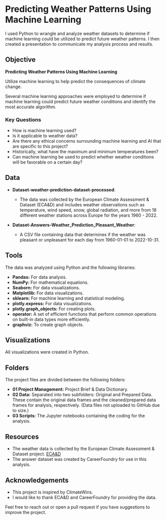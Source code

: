 # Predicting Weather Patterns Using Machine Learning

I used Python to wrangle and analyze weather datasets to determine if machine learning could be utilized to predict future weather patterns. I then created a presentation to communicate my analysis process and results.

## Objective
**Predicting Weather Patterns Using Machine Learning**

Utilize machine learning to help predict the consequences of climate change.

Several machine learning approaches were employed to determine if machine learning could predict future weather conditions and identify the most accurate algorithm.

### Key Questions
- How is machine learning used?
- Is it applicable to weather data?
- Are there any ethical concerns surrounding machine learning and AI that are specific to this project?
- Historically, what have the maximum and minimum temperatures been?
- Can machine learning be used to predict whether weather conditions will be favorable on a certain day?

## Data
- **Dataset-weather-prediction-dataset-processed**: 
  - The data was collected by the European Climate Assessment & Dataset (ECA&D) and includes weather observations such as temperature, wind speed, snow, global radiation, and more from 18 different weather stations across Europe for the years 1960 - 2022.

- **Dataset-Answers-Weather_Prediction_Pleasant_Weather**: 
  - A CSV file containing data that determines if the weather was pleasant or unpleasant for each day from 1960-01-01 to 2022-10-31.

## Tools
The data was analyzed using Python and the following libraries:
- **Pandas:** For data analysis.
- **NumPy:** For mathematical equations.
- **Seaborn:** For data visualizations.
- **Matplotlib:** For data visualizations.
- **sklearn:** For machine learning and statistical modeling.
- **plotly.express:** For data visualizations.
- **plotly.graph_objects:** For creating plots.
- **operator:** A set of efficient functions that perform common operations on built-in data types more efficiently.
- **graphviz:** To create graph objects.

## Visualizations
All visualizations were created in Python.

## Folders
The project files are divided between the following folders:
- **01 Project Management:** Project Brief & Data Dictionary.
- **02 Data:** Separated into two subfolders: Original and Prepared Data. These contain the original data frames and the cleaned/prepared data frames for analysis, respectively. (Data files not uploaded to GitHub due to size.)
- **03 Scripts:** The Jupyter notebooks containing the coding for the analysis.

## Resources
- The weather data is collected by the European Climate Assessment & Dataset project. [ECA&D](https://www.ecad.eu/)
- The answer dataset was created by CareerFoundry for use in this analysis.

## Acknowledgements
- This project is inspired by ClimateWins.
- I would like to thank ECA&D and CareerFoundry for providing the data.
  
Feel free to reach out or open a pull request if you have suggestions to improve the project.
